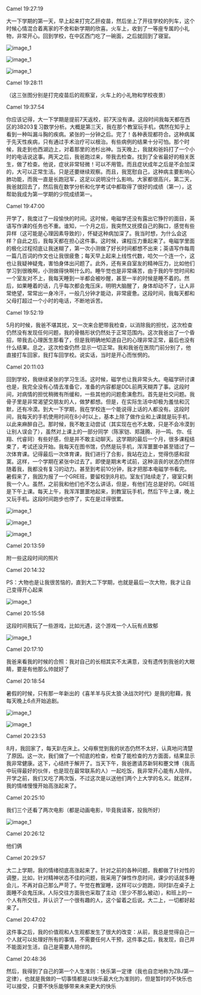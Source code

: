 Camel 19:27:19

大一下学期的第一天，早上起来打完乙肝疫苗，然后坐上了开往学校的列车，这个时候心情混合着离家的不舍和新学期的欣喜。火车上，收到了一等座专属的小礼物，非常开心。回到学校，在中区西门吃了一碗面，之后就回到了寝室。

![image_1](/images/2021_life/image002.jpg)

![image_1](/images/2021_life/image004.jpg)

![image_1](/images/2021_life/image006.jpg)

Camel 19:28:11

（这三张图分别是打完疫苗后的观察室，火车上的小礼物和学校夜景）

Camel 19:37:54

你应该记得，大一下学期是提前7天返校，前7天没有课。这段时间我每天都在西区的3B203复习数学分析。大概是第三天，我在那个教室玩手机，偶然在知乎上看到一种叫漏斗胸的疾病。紧张的一分钟之后。完了！各种表现都符合。这种病属于先天性疾病，只有通过手术治疗可以根治。有些病例的结果十分可怕。那个时候，我走到也西湖边上，对着那里的池杉出神。当天晚上，我就和爸妈打了一个小时的电话说这事。两天之后，我爸跑过来，带我去检查。找到了全省最好的相关医生，做了检查。他说，症状非常轻微！可以不用管。而且症状成年之后是不会加深的，大可以正常生活。只是还要继续观察。而且，我宽慰自己，这种病主要影响心肺功能，而我一直是长跑冠军，这足以说明没什么影响。大家都很高兴，第二天，我爸就回去了，然后我在数学分析和化学考试中都取得了很好的成绩（第一），这帮助我成为第一学期的少院成绩第一。

Camel 19:47:00

开学了，我度过了一段愉快的时间。这时候，电磁学还没有露出它狰狞的面目，英语写作课的任务也不重。谁知，一个月之后，我突然又抚摸自己的胸口，感觉有些异样（这可能是心理因素导致的），怀疑这种病加深了。我当时想，为什么会这样？自此之后，我每天都在担心这件事。这时候，课程压力重起来了。电磁学里面的极化过程彻底让我迷糊了，第一次小测做了好长时间都想不出来；英语写作每周一篇几百词的作文也让我很疲惫；每天早上起来上线性代数，哈欠一个连一个，这也让我疑神疑鬼，害怕身体出问题了。此外，还有来自室友的精神压力，比如他们学习到很晚啊，小测做得快啊什么的。睡午觉也是非常痛苦，由于我的午觉时间和一个室友对不上，我每天睡到一半都会被吵醒，甚至一半的时候是睡不着的。然后，如果睡着的话，几乎每次都会鬼压床，明明大脑醒了，身体却动不了，让人非常绝望，常常出一身冷汗，一般几分钟才能动，非常疲惫。这段时间，我每天都和父母打超过一个小时的电话，不断地诉苦。

Camel 19:52:19

5月的时候，我爸不堪其扰，又一次来合肥带我检查，以消除我的担忧，这次检查仍然没有发现任何问题，我的骨骼形状仍然处于正常范围内。这次我爸出了一个昏招，带我去心理医生那看了，但是我明确地知道自己的心理非常正常，最后也没有什么结果。总之，这次检查仍然·显示一切正常。我和我爸在医院门前分别了，他直接打车回家，我打车回学校。说实话，当时是开心而怅惘的。

Camel 20:11:03

回到学校，我继续紧张的学习生活。这时候，磁学也让我非常头大。电磁学研讨课也是，我完全没有心情去准备它，准备的内容都是DDL前两天糊弄了事。这段时间，对病情的担忧稍微有所缓和，一些其他的问题愈演愈烈。首先是社交问题。我骨子里是非常渴望交朋友的人，做梦都想。但是，在实际生活中却极为羞怯和沉默，还有冷漠。到大一下学期，我在学校连一个能说得上话的人都没有。这段时间，我每天的手机使用时间在8小时以上，基本上除了做作业和上课就是玩手机，以此来麻醉自己。那时候，我不敢主动尝试（其实现在也不太敢，只是不会冷漠到让别人误会了），虽然对上课上的一部分同学（陈家铠、郑晟腾、孙一鸣、你、任翔、代睿珂）有些好感，但是并不敢主动聊天。这学期的最后一个月，很多课程结束了，考试还没开始。我每天在图书馆，仍然是玩手机，浑浑噩噩中甚至错过了一次体育课。记得最后一次体育课，我们进行了合影，我站在边上，觉得伤感和寂寞。这样，一个学期在紧张中过去了。即使是期末考试前，这种沮丧的状态仍然伴随着我，我都没有复习的动力。甚至到考前10分钟，我才把那本电磁学书看完。暑假来了，我因为报了一个GRE班，要留校到8月初。室友们陆续走了，寝室只剩我一个人。虽然，之前我和他们也不怎么讲话，但是，有他们在总是好的。GRE班是下午上课。每天上午，我浑浑噩噩地起来，到教室玩手机，然后下午上课，晚上又玩手机。这段时间跑步也停了，实在是过得很累。

![image_1](/images/2021_life/image008.jpg) 

![image_1](/images/2021_life/image010.jpg)

![image_1](/images/2021_life/image012.jpg)

Camel 20:13:59

附一些这段时间的照片

Camel 20:14:32

PS：大物也是让我很苦恼的，直到大二下学期，也就是最后一次大物，我才让自己变得开心起来

![image_1](/images/2021_life/image014.jpg)

Camel 20:15:58

这段时间我玩了一些游戏，比如光遇，这个游戏一个人玩有点致郁

![image_1](/images/2021_life/image016.jpg) 

Camel 20:17:10

我爸来看我的时候的合照：我对自己的长相其实不太满意，没有遗传到我爸的大眼睛，要是有他那么帅就好了

Camel 20:18:54

暑假的时候，只有那一年新出的《喜羊羊与灰太狼·决战次时代》是我的慰藉，我每天晚上6点开始追剧。

![image_1](/images/2021_life/image018.jpg)

![image_1](/images/2021_life/image019.jpg)

Camel 20:23:53

8月，我回家了，每天趴在床上。父母察觉到我的状态仍然不太好，认真地问清楚了原因。这一次，我们做了一个彻底的检查，检查了能检查的方方面面，结果显示我非常健康。这下，心结终于解开了。当天下午，我爸邀请苏新轲和蹇文博（我高中玩得最好的伙伴，也是现在最常联系的人）一起吃饭，我非常开心能有人陪伴。开学之前，我们又吃了两次饭，不过这次是以送他们两个上大学的名义。就这样，我的情绪慢慢开始高涨起来了。

Camel 20:25:10

我们三个还看了两次电影（都是动画电影，毕竟我请客，投我所好）

![image_1](/images/2021_life/image020.jpg)

Camel 20:26:12

他们俩

Camel 20:29:57

大二上学期，我的情绪彻底高涨起来了。针对之前的各种问题，我都做了针对性的调整，比如，针对精神状态不佳的问题，我采用了弹性作息时间，课少的话就多睡会儿，不再对自己那么严苛了。午觉在教室睡，这样可以少跑跑，同时趴在桌子上面睡不会鬼压床。人际交往方面我也采取了主动（至少不那么被动），和班上的一个人有所交往，并认识了一个很有趣的人，这个留着之后说。大二上，一切都好起来了。

Camel 20:47:02

这件事之后，我的价值观和人生观都发生了很大的改变：从前，我总是觉得自己一个人就可以处理好所有的事情，不需要任何人干预，这件事之后，我发现，自己并不能面对生活，自己是需要人陪伴的。

Camel 20:48:36

然后，我得到了自己的第一个人生准则：快乐第一定律（我也自恋地称为ZBJ第一定律），也就是我做的一切事情都是以快乐最大化为准则的，但是暂时的不快乐也可以接受，只要不快乐能够带来未来更大的快乐
